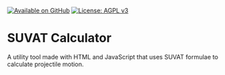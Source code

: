 [![Available on GitHub](https://img.shields.io/badge/Available%20on-GitHub-white?logo=github)](https://github.com/mb2g17/SUVAT-Calculator)
[![License: AGPL v3](https://img.shields.io/badge/Licensed%20under-AGPLv3-blue?logo=gnu)](https://www.gnu.org/licenses/agpl-3.0)

# SUVAT Calculator

A utility tool made with HTML and JavaScript that uses SUVAT formulae to calculate projectile motion.

